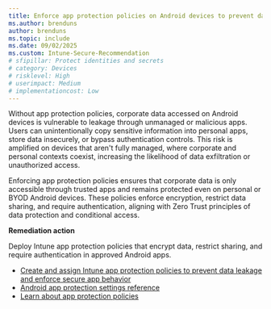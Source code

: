 ```yaml
---
title: Enforce app protection policies on Android devices to prevent data leakage
ms.author: brenduns
author: brenduns
ms.topic: include
ms.date: 09/02/2025
ms.custom: Intune-Secure-Recommendation
# sfipillar: Protect identities and secrets
# category: Devices
# risklevel: High
# userimpact: Medium
# implementationcost: Low
---
```

Without app protection policies, corporate data accessed on Android devices is vulnerable to leakage through unmanaged or malicious apps. Users can unintentionally copy sensitive information into personal apps, store data insecurely, or bypass authentication controls. This risk is amplified on devices that aren't fully managed, where corporate and personal contexts coexist, increasing the likelihood of data exfiltration or unauthorized access.

Enforcing app protection policies ensures that corporate data is only accessible through trusted apps and remains protected even on personal or BYOD Android devices. These policies enforce encryption, restrict data sharing, and require authentication, aligning with Zero Trust principles of data protection and conditional access.

**Remediation action**

Deploy Intune app protection policies that encrypt data, restrict sharing, and require authentication in approved Android apps.

- [Create and assign Intune app protection policies to prevent data leakage and enforce secure app behavior](/intune/intune-service/apps/app-protection-policies)
- [Android app protection settings reference](/intune/intune-service/apps/app-protection-policy-settings-android)
- [Learn about app protection policies](/intune/intune-service/apps/app-protection-policy)